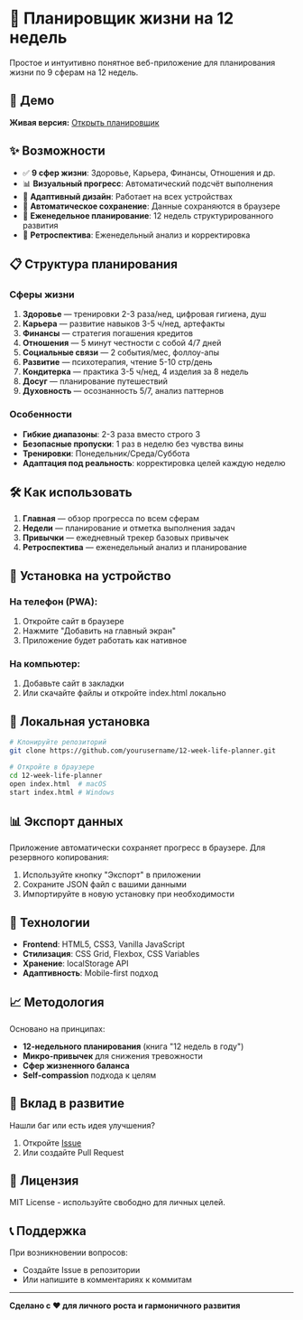 # 📅 Планировщик жизни на 12 недель

Простое и интуитивно понятное веб-приложение для планирования жизни по 9 сферам на 12 недель.

## 🚀 Демо

**Живая версия:** [Открыть планировщик](https://yourusername.github.io/12-week-life-planner/)

## ✨ Возможности

- ✅ **9 сфер жизни**: Здоровье, Карьера, Финансы, Отношения и др.
- 📊 **Визуальный прогресс**: Автоматический подсчёт выполнения
- 📱 **Адаптивный дизайн**: Работает на всех устройствах
- 💾 **Автоматическое сохранение**: Данные сохраняются в браузере
- 🎯 **Еженедельное планирование**: 12 недель структурированного развития
- 🔄 **Ретроспектива**: Еженедельный анализ и корректировка

## 📋 Структура планирования

### Сферы жизни
1. **Здоровье** — тренировки 2-3 раза/нед, цифровая гигиена, душ
2. **Карьера** — развитие навыков 3-5 ч/нед, артефакты
3. **Финансы** — стратегия погашения кредитов
4. **Отношения** — 5 минут честности с собой 4/7 дней
5. **Социальные связи** — 2 события/мес, фоллоу-апы
6. **Развитие** — психотерапия, чтение 5-10 стр/день
7. **Кондитерка** — практика 3-5 ч/нед, 4 изделия за 8 недель
8. **Досуг** — планирование путешествий
9. **Духовность** — осознанность 5/7, анализ паттернов

### Особенности
- **Гибкие диапазоны**: 2-3 раза вместо строго 3
- **Безопасные пропуски**: 1 раз в неделю без чувства вины
- **Тренировки**: Понедельник/Среда/Суббота
- **Адаптация под реальность**: корректировка целей каждую неделю

## 🛠️ Как использовать

1. **Главная** — обзор прогресса по всем сферам
2. **Недели** — планирование и отметка выполнения задач
3. **Привычки** — ежедневный трекер базовых привычек
4. **Ретроспектива** — еженедельный анализ и планирование

## 📱 Установка на устройство

### На телефон (PWA):
1. Откройте сайт в браузере
2. Нажмите "Добавить на главный экран"
3. Приложение будет работать как нативное

### На компьютер:
1. Добавьте сайт в закладки
2. Или скачайте файлы и откройте index.html локально

## 🔧 Локальная установка

```bash
# Клонируйте репозиторий
git clone https://github.com/yourusername/12-week-life-planner.git

# Откройте в браузере
cd 12-week-life-planner
open index.html  # macOS
start index.html # Windows
```

## 📊 Экспорт данных

Приложение автоматически сохраняет прогресс в браузере. Для резервного копирования:
1. Используйте кнопку "Экспорт" в приложении
2. Сохраните JSON файл с вашими данными
3. Импортируйте в новую установку при необходимости

## 🎨 Технологии

- **Frontend**: HTML5, CSS3, Vanilla JavaScript
- **Стилизация**: CSS Grid, Flexbox, CSS Variables
- **Хранение**: localStorage API
- **Адаптивность**: Mobile-first подход

## 📈 Методология

Основано на принципах:
- **12-недельного планирования** (книга "12 недель в году")
- **Микро-привычек** для снижения тревожности
- **Сфер жизненного баланса**
- **Self-compassion** подхода к целям

## 🤝 Вклад в развитие

Нашли баг или есть идея улучшения?
1. Откройте [Issue](https://github.com/yourusername/12-week-life-planner/issues)
2. Или создайте Pull Request

## 📜 Лицензия

MIT License - используйте свободно для личных целей.

## 📞 Поддержка

При возникновении вопросов:
- Создайте Issue в репозитории
- Или напишите в комментариях к коммитам

---

**Сделано с ❤️ для личного роста и гармоничного развития**
